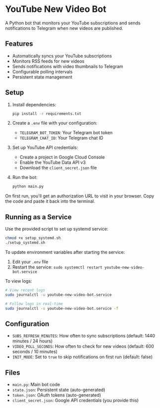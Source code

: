 # YouTube New Video Bot

A Python bot that monitors your YouTube subscriptions and sends notifications to Telegram when new videos are published.

## Features

- Automatically syncs your YouTube subscriptions
- Monitors RSS feeds for new videos
- Sends notifications with video thumbnails to Telegram
- Configurable polling intervals
- Persistent state management

## Setup

1. Install dependencies:
   ```bash
   pip install -r requirements.txt
   ```

2. Create a `.env` file with your configuration:
   - `TELEGRAM_BOT_TOKEN`: Your Telegram bot token
   - `TELEGRAM_CHAT_ID`: Your Telegram chat ID

3. Set up YouTube API credentials:
   - Create a project in Google Cloud Console
   - Enable the YouTube Data API v3
   - Download the `client_secret.json` file

4. Run the bot:
   ```bash
   python main.py
   ```

On first run, you'll get an authorization URL to visit in your browser. Copy the code and paste it back into the terminal.

## Running as a Service

Use the provided script to set up systemd service:
```bash
chmod +x setup_systemd.sh
./setup_systemd.sh
```

To update environment variables after starting the service:
1. Edit your `.env` file
2. Restart the service: `sudo systemctl restart youtube-new-video-bot.service`

To view logs:
```bash
# View recent logs
sudo journalctl -u youtube-new-video-bot.service

# Follow logs in real-time
sudo journalctl -u youtube-new-video-bot.service -f
```

## Configuration

- `SUBS_REFRESH_MINUTES`: How often to sync subscriptions (default: 1440 minutes / 24 hours)
- `VIDEO_POLL_SECONDS`: How often to check for new videos (default: 600 seconds / 10 minutes)
- `INIT_MODE`: Set to `true` to skip notifications on first run (default: false)

## Files

- `main.py`: Main bot code
- `state.json`: Persistent state (auto-generated)
- `token.json`: OAuth tokens (auto-generated)
- `client_secret.json`: Google API credentials (you provide this)